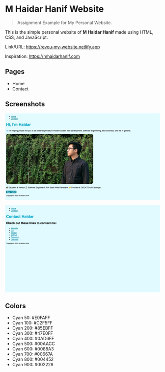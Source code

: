# M Haidar Hanif Website

> Assignment Example for My Personal Website.

This is the simple personal website of **M Haidar Hanif** made using HTML, CSS, and JavaScript.

Link/URL: <https://revou-my-website.netlify.app>

Inspiration: <https://mhaidarhanif.com>

## Pages

- Home
- Contact

## Screenshots

![Home](assets/home.jpeg)

![Contact](assets/contact.png)

## Colors

- Cyan 50: #E0FAFF
- Cyan 100: #C2F5FF
- Cyan 200: #85EBFF
- Cyan 300: #47E0FF
- Cyan 400: #0AD6FF
- Cyan 500: #00AACC
- Cyan 600: #0088A3
- Cyan 700: #00667A
- Cyan 800: #004452
- Cyan 900: #002229
